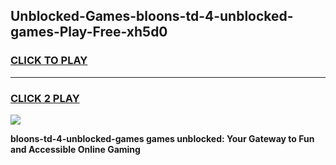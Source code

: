 
## Unblocked-Games-bloons-td-4-unblocked-games-Play-Free-xh5d0
<h3>
<a href="https://premium76.site?title=bloons-td-4-unblocked-games&ref=17A">CLICK TO PLAY</a></h3>
<hr>

<h3>
<a href="https://premium76.site?title=bloons-td-4-unblocked-games&ref=17A">CLICK 2 PLAY</a>
  
</h3>

<a href="https://premium76.site?title=bloons-td-4-unblocked-games&ref=17A"><img src="https://clearcache.store/games.png"></a>


**bloons-td-4-unblocked-games games unblocked: Your Gateway to Fun and Accessible Online Gaming**
